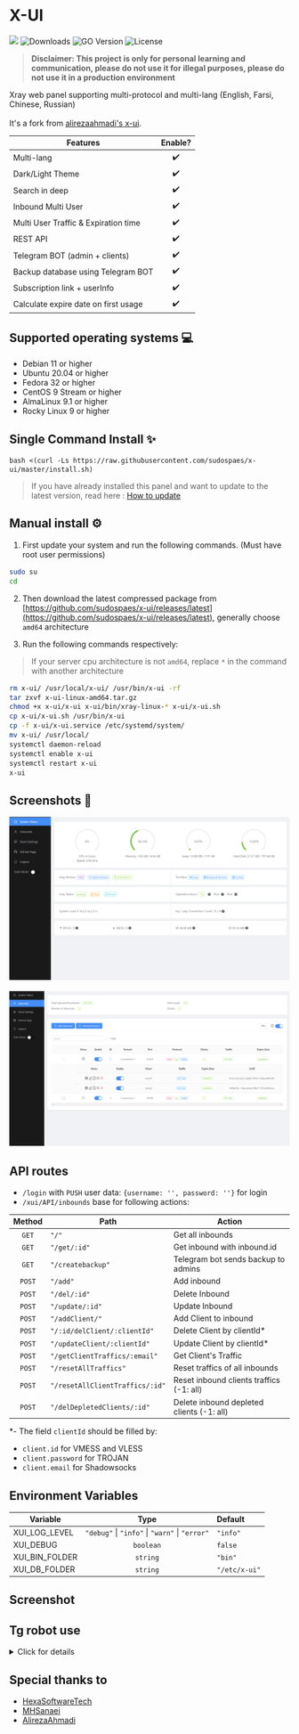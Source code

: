 # X-UI

![](https://img.shields.io/github/v/release/sudospaes/x-ui?style=flat-square)
![Downloads](https://img.shields.io/github/downloads/sudospaes/x-ui/total?color=367cc0&style=flat-square)
![GO Version](https://img.shields.io/github/go-mod/go-version/sudospaes/x-ui.svg?style=flat-square)
![License](https://img.shields.io/github/license/sudospaes/x-ui?color=1C7947&style=flat-square)

> **Disclaimer: This project is only for personal learning and communication, please do not use it for illegal purposes, please do not use it in a production environment**

Xray web panel supporting multi-protocol and multi-lang (English, Farsi, Chinese, Russian)
<br>
<br>
It's a fork from [alirezaahmadi's x-ui](https://github.com/alireza0/x-ui).

| Features                             |      Enable?       |
| ------------------------------------ | :----------------: |
| Multi-lang                           | :heavy_check_mark: |
| Dark/Light Theme                     | :heavy_check_mark: |
| Search in deep                       | :heavy_check_mark: |
| Inbound Multi User                   | :heavy_check_mark: |
| Multi User Traffic & Expiration time | :heavy_check_mark: |
| REST API                             | :heavy_check_mark: |
| Telegram BOT (admin + clients)       | :heavy_check_mark: |
| Backup database using Telegram BOT   | :heavy_check_mark: |
| Subscription link + userInfo         | :heavy_check_mark: |
| Calculate expire date on first usage | :heavy_check_mark: |

## Supported operating systems 💻
-   Debian 11 or higher
-   Ubuntu 20.04 or higher
-   Fedora 32 or higher
-   CentOS 9 Stream or higher
-   AlmaLinux 9.1 or higher
-   Rocky Linux 9 or higher

## Single Command Install ✨

    bash <(curl -Ls https://raw.githubusercontent.com/sudospaes/x-ui/master/install.sh)
    
> If you have already installed this panel and want to update to the latest version, read here : [How to update](https://github.com/sudospaes/x-ui#how-to-update)

    
## Manual install ⚙️
1.  First update your system and run the following commands. (Must have root user permissions)

   ```sh
sudo su
cd
```

2.  Then download the latest compressed package from  [https://github.com/sudospaes/x-ui/releases/latest](https://github.com/sudospaes/x-ui/releases/latest), generally choose  `amd64`  architecture

2.  Run the following commands respectively:

> If your server cpu architecture is not  `amd64`, replace  `*`  in the command with another architecture

  ```sh
rm x-ui/ /usr/local/x-ui/ /usr/bin/x-ui -rf
tar zxvf x-ui-linux-amd64.tar.gz
chmod +x x-ui/x-ui x-ui/bin/xray-linux-* x-ui/x-ui.sh
cp x-ui/x-ui.sh /usr/bin/x-ui
cp -f x-ui/x-ui.service /etc/systemd/system/
mv x-ui/ /usr/local/
systemctl daemon-reload
systemctl enable x-ui
systemctl restart x-ui
x-ui
```
## Screenshots 📸
![](media/StatusPage.png)
<br><br>
![](media/InboundPage.png)

## API routes

- `/login` with `PUSH` user data: `{username: '', password: ''}` for login
- `/xui/API/inbounds` base for following actions:

| Method | Path                            | Action                                    |
| :----: | ------------------------------- | ----------------------------------------- |
| `GET`  | `"/"`                           | Get all inbounds                          |
| `GET`  | `"/get/:id"`                    | Get inbound with inbound.id               |
| `GET`  | `"/createbackup"`               | Telegram bot sends backup to admins       |
| `POST` | `"/add"`                        | Add inbound                               |
| `POST` | `"/del/:id"`                    | Delete Inbound                            |
| `POST` | `"/update/:id"`                 | Update Inbound                            |
| `POST` | `"/addClient/"`                 | Add Client to inbound                     |
| `POST` | `"/:id/delClient/:clientId"`    | Delete Client by clientId\*               |
| `POST` | `"/updateClient/:clientId"`     | Update Client by clientId\*               |
| `POST` | `"/getClientTraffics/:email"`   | Get Client's Traffic                      |
| `POST` | `"/resetAllTraffics"`           | Reset traffics of all inbounds            |
| `POST` | `"/resetAllClientTraffics/:id"` | Reset inbound clients traffics (-1: all)  |
| `POST` | `"/delDepletedClients/:id"`     | Delete inbound depleted clients (-1: all) |

\*- The field `clientId` should be filled by:

- `client.id` for VMESS and VLESS
- `client.password` for TROJAN
- `client.email` for Shadowsocks

## Environment Variables

| Variable       |                      Type                      | Default       |
| -------------- | :--------------------------------------------: | :------------ |
| XUI_LOG_LEVEL  | `"debug"` \| `"info"` \| `"warn"` \| `"error"` | `"info"`      |
| XUI_DEBUG      |                   `boolean`                    | `false`       |
| XUI_BIN_FOLDER |                    `string`                    | `"bin"`       |
| XUI_DB_FOLDER  |                    `string`                    | `"/etc/x-ui"` |

## Screenshot

## Tg robot use

<details>
  <summary>Click for details</summary>

X-UI supports daily traffic notification, panel login reminder and other functions through the Tg robot. To use the Tg robot, you need to apply for the specific application tutorial. You can refer to the [blog](https://coderfan.net/how-to-use-telegram-bot-to-alarm-you-when-someone-login-into-your-vps.html)
Set the robot-related parameters in the panel background, including:

- Tg robot Token
- Tg robot ChatId
- Tg robot cycle runtime, in crontab syntax
- Tg robot Expiration threshold
- Tg robot Traffic threshold
- Tg robot Enable send backup in cycle runtime
- Tg robot Enable CPU usage alarm threshold

Reference syntax:

- 30 \* \* \* \* \* //Notify at the 30s of each point
- 0 \*/10 \* \* \* \* //Notify at the first second of each 10 minutes
- @hourly // hourly notification
- @daily // Daily notification (00:00 in the morning)
- @every 8h // notify every 8 hours

### Telegram Bot Features

- Report periodic
- Login notification
- CPU threshold notification
- Threshold for Expiration time and Traffic to report in advance
- Support client report menu if client's telegram username added to the user's configurations
- Support telegram traffic report searched with UUID (VMESS/VLESS) or Password (TROJAN) - anonymously
- Menu based bot
- Search client by email ( only admin )
- Check all inbounds
- Check server status
- Check depleted users
- Receive backup by request and in periodic reports
- Multi language bot
</details>

## Special thanks to

- [HexaSoftwareTech](https://github.com/HexaSoftwareTech/)
- [MHSanaei](https://github.com/MHSanaei)
- [AlirezaAhmadi](https://github.com/alireza0)
